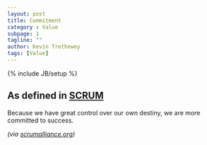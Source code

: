 ```yaml
---
layout: post
title: Commitment
category : Value
subpage: 1
tagline: ""
author: Kevin Trethewey
tags: [Value]
---
```

{% include JB/setup %}

## As defined in [SCRUM](/archetype/Scrum)
Because we have great control over our own destiny, we are more committed to success.

*(via [scrumalliance.org](https://www.scrumalliance.org/why-scrum/core-scrum-values-roles))*
